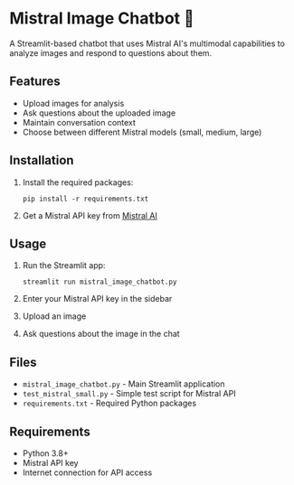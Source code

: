 # Mistral Image Chatbot 🤖

A Streamlit-based chatbot that uses Mistral AI's multimodal capabilities to analyze images and respond to questions about them.

## Features

- Upload images for analysis
- Ask questions about the uploaded image
- Maintain conversation context
- Choose between different Mistral models (small, medium, large)

## Installation

1. Install the required packages:
   ```
   pip install -r requirements.txt
   ```

2. Get a Mistral API key from [Mistral AI](https://mistral.ai/)

## Usage

1. Run the Streamlit app:
   ```
   streamlit run mistral_image_chatbot.py
   ```

2. Enter your Mistral API key in the sidebar
3. Upload an image
4. Ask questions about the image in the chat

## Files

- `mistral_image_chatbot.py` - Main Streamlit application
- `test_mistral_small.py` - Simple test script for Mistral API
- `requirements.txt` - Required Python packages

## Requirements

- Python 3.8+
- Mistral API key
- Internet connection for API access